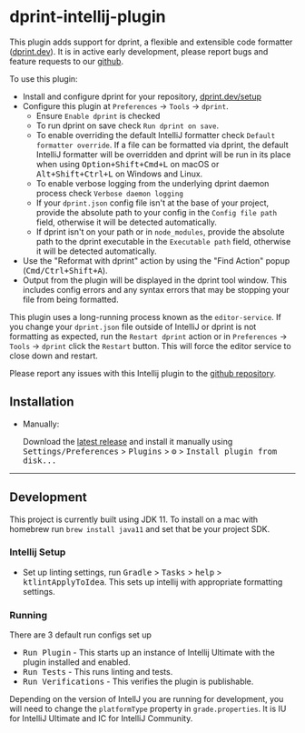 # dprint-intellij-plugin

<!-- Plugin description -->
This plugin adds support for dprint, a flexible and extensible code formatter ([dprint.dev](https://dprint.dev/)). It is
in active early development, please report bugs and feature requests to
our [github](https://github.com/dprint/dprint-intellij/issues).

To use this plugin:

- Install and configure dprint for your repository, [dprint.dev/setup](https://dprint.dev/setup/)
- Configure this plugin at `Preferences` -> `Tools` -> `dprint`.
    - Ensure `Enable dprint` is checked
    - To run dprint on save check `Run dprint on save`.
    - To enable overriding the default IntelliJ formatter check `Default formatter override`. If a file can be
      formatted via dprint, the default IntelliJ formatter will be overridden and dprint will be run in its place when
      using <kbd>Option+Shift+Cmd+L</kbd> on macOS or <kbd>Alt+Shift+Ctrl+L</kbd> on Windows and Linux.
    - To enable verbose logging from the underlying dprint daemon process check `Verbose daemon logging`
    - If your `dprint.json` config file isn't at the base of your project, provide the absolute path to your config in
      the `Config file path` field, otherwise it will be detected automatically.
    - If dprint isn't on your path or in `node_modules`, provide the absolute path to the dprint executable in
      the `Executable path` field, otherwise it will be detected automatically.
- Use the "Reformat with dprint" action by using the "Find Action" popup (<kbd>Cmd/Ctrl+Shift+A</kbd>).
- Output from the plugin will be displayed in the dprint tool window. This includes config errors and any syntax errors
  that may be stopping your file from being formatted.

This plugin uses a long-running process known as the `editor-service`. If you change your `dprint.json` file outside of
IntelliJ or dprint is not formatting as expected, run the `Restart dprint` action or in `Preferences` -> `Tools` ->
`dprint` click the `Restart` button. This will force the editor service to close down and restart.

Please report any issues with this Intellij plugin to the
[github repository](https://github.com/dprint/dprint-intellij/issues).
<!-- Plugin description end -->

## Installation

- Manually:

  Download the [latest release](https://github.com/ryan-rushton/dprint-intellij-plugin/releases/latest) and install it
  manually using
  <kbd>Settings/Preferences</kbd> > <kbd>Plugins</kbd> > <kbd>⚙️</kbd> > <kbd>Install plugin from disk...</kbd>

---

## Development

This project is currently built using JDK 11. To install on a mac with homebrew run `brew install java11` and set that
be your project SDK.

### Intellij Setup

- Set up linting settings, run <kbd>Gradle</kbd> > <kbd>Tasks</kbd> > <kbd>help</kbd> > <kbd>ktlintApplyToIdea</kbd>.
  This sets up intellij with appropriate formatting settings.

### Running

There are 3 default run configs set up

- <kbd>Run Plugin</kbd> - This starts up an instance of Intellij Ultimate with the plugin installed and enabled.
- <kbd>Run Tests</kbd> - This runs linting and tests.
- <kbd>Run Verifications</kbd> - This verifies the plugin is publishable.

Depending on the version of IntellJ you are running for development, you will need to change the `platformType` property
in `grade.properties`. It is IU for IntelliJ Ultimate and IC for IntelliJ Community.
